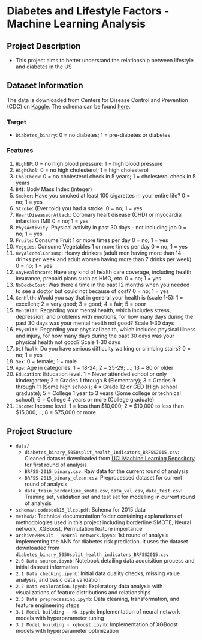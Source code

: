 # Diabetes and Lifestyle Factors - Machine Learning Analysis

## Project Description
* This project aims to better understand the relationship between lifestyle and diabetes in the US

## Dataset Information
The data is downloaded from Centers for Disease Control and Prevention (CDC) on [Kaggle](https://www.kaggle.com/datasets/cdc/behavioral-risk-factor-surveillance-system?select=2015.csv). The schema can be found [here](https://www.cdc.gov/brfss/annual_data/2015/pdf/codebook15_llcp.pdf).
### Target
* `Diabetes_binary`: 0 = no diabetes; 1 = pre-diabetes or diabetes
### Features
1.	`HighBP`: 0 = no high blood pressure; 1 = high blood pressure
2.	`HighChol`: 0 = no high cholesterol; 1 = high cholesterol
3.	`CholCheck`: 0 = no cholesterol check in 5 years; 1 = cholesterol check in 5 years
4.	`BMI`: Body Mass Index (integer)
5.	`Smoker`: Have you smoked at least 100 cigarettes in your entire life? 0 = no; 1 = yes
6.	`Stroke`: (Ever told) you had a stroke. 0 = no; 1 = yes
7.	`HeartDiseaseorAttack`: Coronary heart disease (CHD) or myocardial infarction (MI) 0 = no; 1 = yes
8.	`PhysActivity`: Physical activity in past 30 days - not including job 0 = no; 1 = yes
9.	`Fruits`: Consume Fruit 1 or more times per day 0 = no; 1 = yes
10.	`Veggies`: Consume Vegetables 1 or more times per day 0 = no; 1 = yes
11.	`HvyAlcoholConsump`: Heavy drinkers (adult men having more than 14 drinks per week and adult women having more than 7 drinks per week) 0 = no; 1 = yes
12.	`AnyHealthcare`: Have any kind of health care coverage, including health insurance, prepaid plans such as HMO, etc. 0 = no; 1 = yes
13.	`NoDocbcCost`: Was there a time in the past 12 months when you needed to see a doctor but could not because of cost? 0 = no; 1 = yes
14.	`GenHlth`: Would you say that in general your health is (scale 1-5): 1 = excellent; 2 = very good; 3 = good; 4 = fair; 5 = poor
15.	`MentHlth`: Regarding your mental health, which includes stress, depression, and problems with emotions, for how many days during the past 30 days was your mental health not good? Scale 1-30 days
16.	`PhysHlth`: Regarding your physical health, which includes physical illness and injury, for how many days during the past 30 days was your physical health not good? Scale 1-30 days
17.	`DiffWalk`: Do you have serious difficulty walking or climbing stairs? 0 = no; 1 = yes
18.	`Sex`: 0 = female; 1 = male
19.	`Age`: Age in categories. 1 = 18-24; 2 = 25-29; ...; 13 = 80 or older
20.	`Education`: Education level. 1 = Never attended school or only kindergarten; 2 = Grades 1 through 8 (Elementary); 3 = Grades 9 through 11 (Some high school); 4 = Grade 12 or GED (High school graduate); 5 = College 1 year to 3 years (Some college or technical school); 6 = College 4 years or more (College graduate)
21.	`Income`: Income level. 1 = less than $10,000; 2 = $10,000 to less than $15,000;...; 8 = $75,000 or more

## Project Structure
* `data/` 
    * `diabetes_binary_5050split_health_indicators_BRFSS2015.csv`: Cleaned dataset downloaded from [UCI Machine Learning Repository](https://archive.ics.uci.edu/dataset/891/cdc+diabetes+health+indicators) for first round of analysis
    * `BRFSS-2015_binary.csv`: Raw data for the current round of analysis
    * `BRFSS-2015_binary_clean.csv`: Preprocessed dataset for current round of analysis
    * `data_train_borderline_smote.csv`, `data_val.csv`, `data_test.csv`: Training set, validation set and test set for modelling in current round of analysis
* `schema/`:
    `codebook15_llcp.pdf`: Schema for 2015 data
* `method/`: Technical documentation folder containing explanations of methodologies used in this project including borderline SMOTE, Neural network, XGBoost, Permutation feature importance
* `archive/Result - Neural network.ipynb`: 1st round of analysis implementing the ANN for diabetes risk prediction. It uses the dataset downloaded from `diabetes_binary_5050split_health_indicators_BRFSS2015.csv`
* `2.0 Data source.ipynb`: Notebook detailing data acquisition process and initial dataset information
* `2.1 Data checking.ipynb`:  Initial data quality checks, missing value analysis, and basic data validation
* `2.2 Data exploration.ipynb`: Exploratory data analysis with visualizations of feature distributions and relationships
* `2.3 Data preprocessing.ipynb`: Data cleaning, transformation, and feature engineering steps
* `3.1 Model building - NN.ipynb`: Implementation of neural network models with hyperparameter tuning
* `3.2 Model building - xgboost.ipynb`: Implementation of XGBoost models with hyperparameter optimization



